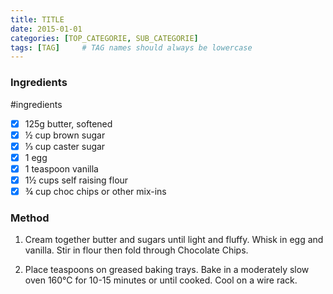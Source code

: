 ```yaml
---
title: TITLE
date: 2015-01-01
categories: [TOP_CATEGORIE, SUB_CATEGORIE]
tags: [TAG]     # TAG names should always be lowercase
---
```


### Ingredients
#ingredients 
- [x] 125g butter, softened
- [x] ½ cup brown sugar
- [x] ⅓ cup caster sugar
- [x] 1 egg
- [x] 1 teaspoon vanilla
- [x] 1½ cups self raising flour
- [x] ¾ cup choc chips or other mix-ins

### **Method**

1. Cream together butter and sugars until light and fluffy. Whisk in egg and vanilla. Stir in flour then fold through Chocolate Chips.

2. Place teaspoons on greased baking trays. Bake in a moderately slow oven 160°C for 10-15 minutes or until cooked. Cool on a wire rack.
